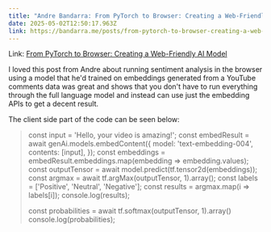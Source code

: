 ```yaml
---
title: "Andre Bandarra: From PyTorch to Browser: Creating a Web-Friendly AI Model"
date: 2025-05-02T12:50:17.963Z
link: https://bandarra.me/posts/from-pytorch-to-browser-creating-a-web-friendly-ai-model
---
```

Link: [From PyTorch to Browser: Creating a Web-Friendly AI Model](https://bandarra.me/posts/from-pytorch-to-browser-creating-a-web-friendly-ai-model)

I loved this post from Andre about running sentiment analysis in the browser using a model that he'd trained on embeddings generated from a YouTube comments data was great and shows that you don't have to run everything through the full language model and instead can use just the embedding APIs to get a decent result.

The client side part of the code can be seen below:

> const input = 'Hello, your video is amazing!';
> const embedResult = await genAi.models.embedContent({
>   model: 'text-embedding-004',
>   contents: [input],
> });
> const embeddings = embedResult.embeddings.map(embedding => embedding.values);
> const outputTensor = await model.predict(tf.tensor2d(embeddings));
> const argmax = await tf.argMax(outputTensor, 1).array();
> const labels = ['Positive', 'Neutral', 'Negative'];
> const results = argmax.map(i => labels[i]);
> console.log(results);
>
> const probabilities = await tf.softmax(outputTensor, 1).array()
> console.log(probabilities);
